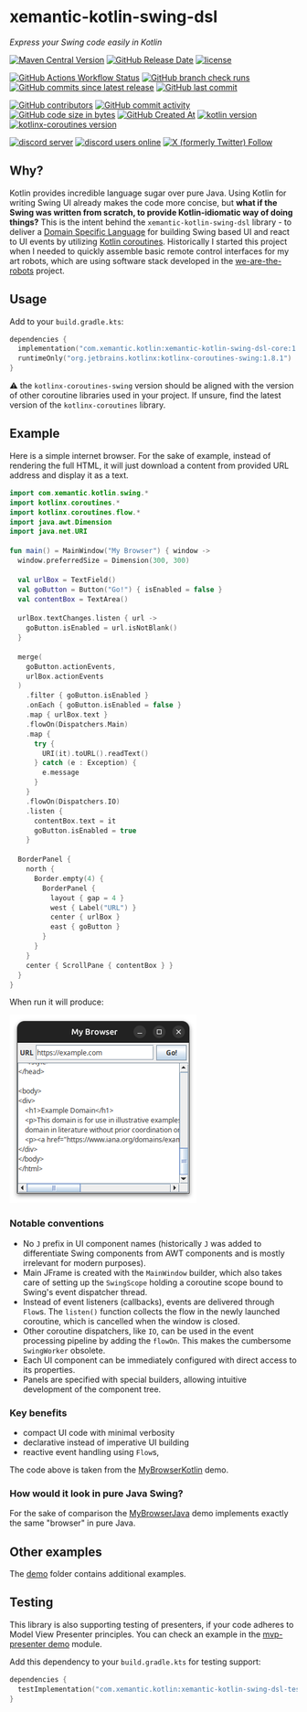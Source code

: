 # xemantic-kotlin-swing-dsl

_Express your Swing code easily in Kotlin_

[<img alt="Maven Central Version" src="https://img.shields.io/maven-central/v/com.xemantic.kotlin/xemantic-kotlin-swing-dsl-core?style=for-the-badge">](https://central.sonatype.com/namespace/com.xemantic.kotlin)
[<img alt="GitHub Release Date" src="https://img.shields.io/github/release-date/xemantic/xemantic-kotlin-swing-dsl?style=for-the-badge">](https://github.com/xemantic/xemantic-kotlin-swing-dsl/releases)
[<img alt="license" src="https://img.shields.io/github/license/xemantic/xemantic-kotlin-swing-dsl?color=blue&style=for-the-badge">](https://github.com/xemantic/xemantic-kotlin-swing-dsl/blob/main/LICENSE)

[<img alt="GitHub Actions Workflow Status" src="https://img.shields.io/github/actions/workflow/status/xemantic/xemantic-kotlin-swing-dsl/build-main.yml?style=for-the-badge">](https://github.com/xemantic/xemantic-kotlin-swing-dsl/actions/workflows/build-main.yml)
[<img alt="GitHub branch check runs" src="https://img.shields.io/github/check-runs/xemantic/xemantic-kotlin-swing-dsl/main?style=for-the-badge">](https://github.com/xemantic/xemantic-kotlin-swing-dsl/actions/workflows/build-main.yml)
[<img alt="GitHub commits since latest release" src="https://img.shields.io/github/commits-since/xemantic/xemantic-kotlin-swing-dsl/latest?style=for-the-badge">](https://github.com/xemantic/xemantic-kotlin-swing-dsl/commits/main/)
[<img alt="GitHub last commit" src="https://img.shields.io/github/last-commit/xemantic/xemantic-kotlin-swing-dsl?style=for-the-badge">](https://github.com/xemantic/xemantic-kotlin-swing-dsl/commits/main/)

[<img alt="GitHub contributors" src="https://img.shields.io/github/contributors/xemantic/xemantic-kotlin-swing-dsl?style=for-the-badge">](https://github.com/xemantic/xemantic-kotlin-swing-dsl/graphs/contributors)
[<img alt="GitHub commit activity" src="https://img.shields.io/github/commit-activity/t/xemantic/xemantic-kotlin-swing-dsl?style=for-the-badge">](https://github.com/xemantic/xemantic-kotlin-swing-dsl/commits/main/)
[<img alt="GitHub code size in bytes" src="https://img.shields.io/github/languages/code-size/xemantic/xemantic-kotlin-swing-dsl?style=for-the-badge">]()
[<img alt="GitHub Created At" src="https://img.shields.io/github/created-at/xemantic/xemantic-kotlin-swing-dsl?style=for-the-badge">](https://github.com/xemantic/xemantic-kotlin-swing-dsl/commit/39c1fa4c138d4c671868c973e2ad37b262ae03c2)
[<img alt="kotlin version" src="https://img.shields.io/badge/dynamic/toml?url=https%3A%2F%2Fraw.githubusercontent.com%2Fxemantic%2Fxemantic-kotlin-swing-dsl%2Fmain%2Fgradle%2Flibs.versions.toml&query=versions.kotlin&style=for-the-badge&label=kotlin">](https://kotlinlang.org/docs/releases.html)
[<img alt="kotlinx-coroutines version" src="https://img.shields.io/badge/dynamic/toml?url=https%3A%2F%2Fraw.githubusercontent.com%2Fxemantic%2Fxemantic-kotlin-swing-dsl%2Fmain%2Fgradle%2Flibs.versions.toml&query=versions.kotlinxCoroutines&style=for-the-badge&label=kotlinx-coroutines">](https://github.com/Kotlin/kotlinx.coroutines)

[<img alt="discord server" src="https://dcbadge.limes.pink/api/server/https://discord.gg/vQktqqN2Vn">](https://discord.gg/vQktqqN2Vn)
[<img alt="discord users online" src="https://img.shields.io/discord/811561179280965673?style=for-the-badge">](https://discord.gg/vQktqqN2Vn)
[<img alt="X (formerly Twitter) Follow" src="https://img.shields.io/twitter/follow/KazikPogoda?style=for-the-badge">](https://x.com/KazikPogoda)

## Why?

Kotlin provides incredible language sugar over pure Java. Using Kotlin for writing Swing UI already
makes the code more concise, but
**what if the Swing was written from scratch, to provide Kotlin-idiomatic way of doing things?**
This is the intent behind the `xemantic-kotlin-swing-dsl` library - to deliver a
[Domain Specific Language](https://en.wikipedia.org/wiki/Domain-specific_language)
for building Swing based UI and react to UI events by utilizing
[Kotlin coroutines](https://kotlinlang.org/docs/coroutines-overview.html). Historically I started this project when I needed to quickly assemble basic remote control
interfaces for my art robots, which are using software stack developed
in the [we-are-the-robots](https://github.com/xemantic/we-are-the-robots) project.

## Usage

Add to your `build.gradle.kts`:

```kotlin
dependencies {
  implementation("com.xemantic.kotlin:xemantic-kotlin-swing-dsl-core:1.1")
  runtimeOnly("org.jetbrains.kotlinx:kotlinx-coroutines-swing:1.8.1")
}
```

:warning: the `kotlinx-coroutines-swing` version should be aligned with the version of other coroutine
libraries used in your project. If unsure, find the latest version of the `kotlinx-coroutines` library.

## Example

Here is a simple internet browser. For the sake of example, instead of rendering
the full HTML, it will just download a content from provided URL address
and display it as a text.

```kotlin
import com.xemantic.kotlin.swing.*
import kotlinx.coroutines.*
import kotlinx.coroutines.flow.*
import java.awt.Dimension
import java.net.URI

fun main() = MainWindow("My Browser") { window ->
  window.preferredSize = Dimension(300, 300)

  val urlBox = TextField()
  val goButton = Button("Go!") { isEnabled = false }
  val contentBox = TextArea()

  urlBox.textChanges.listen { url ->
    goButton.isEnabled = url.isNotBlank()
  }

  merge(
    goButton.actionEvents,
    urlBox.actionEvents
  )
    .filter { goButton.isEnabled }
    .onEach { goButton.isEnabled = false }
    .map { urlBox.text }
    .flowOn(Dispatchers.Main)
    .map {
      try {
        URI(it).toURL().readText()
      } catch (e : Exception) {
        e.message
      }
    }
    .flowOn(Dispatchers.IO)
    .listen {
      contentBox.text = it
      goButton.isEnabled = true
    }

  BorderPanel {
    north {
      Border.empty(4) {
        BorderPanel {
          layout { gap = 4 }
          west { Label("URL") }
          center { urlBox }
          east { goButton }
        }
      }
    }
    center { ScrollPane { contentBox } }
  }
}
```

When run it will produce:

![example app image](docs/xemantic-kotlin-swing-dsl-example.png)

### Notable conventions

* No `J` prefix in UI component names (historically `J` was added to differentiate
  Swing components from AWT components and is mostly irrelevant for modern purposes).
* Main JFrame is created with the `MainWindow` builder, which also takes care of setting
  up the `SwingScope` holding a coroutine scope bound to Swing's event dispatcher thread.
* Instead of event listeners (callbacks), events are delivered through `Flow`s. The `listen()`
  function collects the flow in the newly launched coroutine, which is cancelled when the window
  is closed.
* Other coroutine dispatchers, like `IO`, can be used in the event processing pipeline
  by adding the `flowOn`. This makes the cumbersome `SwingWorker` obsolete.
* Each UI component can be immediately configured with direct access to its properties.
* Panels are specified with special builders, allowing intuitive development of the
  component tree.

### Key benefits

* compact UI code with minimal verbosity
* declarative instead of imperative UI building
* reactive event handling using `Flow`s, 

The code above is taken from the
[MyBrowserKotlin](demo/simple-kotlin-dsl/src/main/kotlin/MyBrowserKotlin.kt) demo.

### How would it look in pure Java Swing?

For the sake of comparison the
[MyBrowserJava](demo/simple-java/src/main/java/com/xemantic/kotlin/swing/demo/MyBrowserJava.java)
demo implements exactly the same "browser" in pure Java.

## Other examples

The [demo](demo) folder contains additional examples.

## Testing

This library is also supporting testing of presenters, if your code adheres to Model View Presenter
principles. You can check an example in the [mvp-presenter demo](demo/mvp-presenter) module.

Add this dependency to your `build.gradle.kts` for testing support:

```kotlin
dependencies {
  testImplementation("com.xemantic.kotlin:xemantic-kotlin-swing-dsl-test:1.1")
}
```
